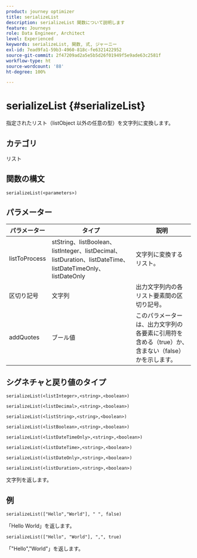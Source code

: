 ```yaml
---
product: journey optimizer
title: serializeList
description: serializeList 関数について説明します
feature: Journeys
role: Data Engineer, Architect
level: Experienced
keywords: serializeList, 関数, 式, ジャーニー
exl-id: 7ead9fa1-59b3-4960-818c-fe6321422952
source-git-commit: 2f47209ad2a5e5b5d26f01949f5e9ade63c2581f
workflow-type: ht
source-wordcount: '88'
ht-degree: 100%

---
```


# serializeList {#serializeList}

指定されたリスト（listObject 以外の任意の型）を文字列に変換します。

## カテゴリ

リスト

## 関数の構文

`serializeList(<parameters>)`

## パラメーター

| パラメーター | タイプ | 説明 |
|-----------|------------------|------------------|
| listToProcess | stString、listBoolean、listInteger、listDecimal、listDuration、listDateTime、listDateTimeOnly、listDateOnly | 文字列に変換するリスト。 |
| 区切り記号 | 文字列 | 出力文字列内の各リスト要素間の区切り記号。 |
| addQuotes | ブール値 | このパラメーターは、出力文字列の各要素に引用符を含める（true）か、含まない（false）かを示します。 |

## シグネチャと戻り値のタイプ

`serializeList(<listInteger>,<string>,<boolean>)`

`serializeList(<listDecimal>,<string>,<boolean>)`

`serializeList(<listString>,<string>,<boolean>)`

`serializeList(<listBoolean>,<string>,<boolean>)`

`serializeList(<listDateTimeOnly>,<string>,<boolean>)`

`serializeList(<listDateTime>,<string>,<boolean>)`

`serializeList(<listDateOnly>,<string>,<boolean>)`

`serializeList(<listDuration>,<string>,<boolean>)`

文字列を返します。

## 例

`serializeList(["Hello","World"], " ", false)`

「Hello World」を返します。

`serializeList(["Hello", "World"], ",", true)`

「&quot;Hello&quot;,&quot;World&quot;」を返します。
